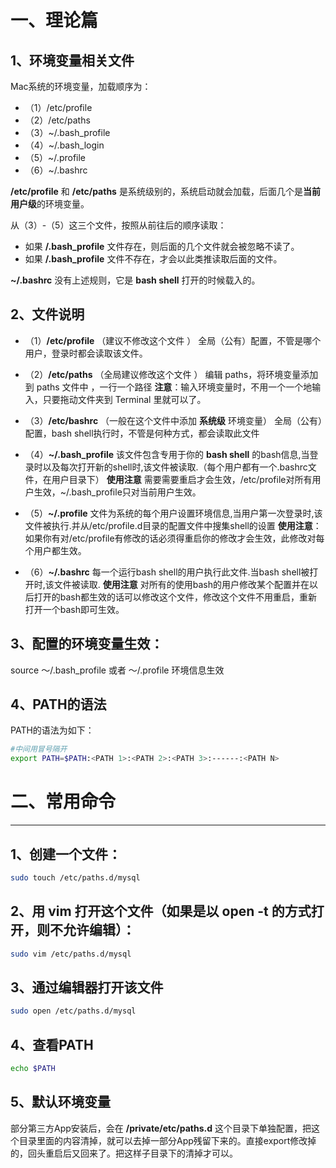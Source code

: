 # 一、理论篇

## 1、环境变量相关文件

Mac系统的环境变量，加载顺序为：

* （1）/etc/profile 
* （2）/etc/paths
* （3）~/.bash_profile
* （4）~/.bash_login
* （5）~/.profile
* （6）~/.bashrc

**/etc/profile** 和 **/etc/paths** 是系统级别的，系统启动就会加载，后面几个是**当前用户级**的环境变量。

从（3）-（5）这三个文件，按照从前往后的顺序读取：

* 如果 **/.bash_profile** 文件存在，则后面的几个文件就会被忽略不读了。
* 如果 **/.bash_profile** 文件不存在，才会以此类推读取后面的文件。

**~/.bashrc** 没有上述规则，它是 **bash shell** 打开的时候载入的。



## 2、文件说明

* （1）**/etc/profile** （建议不修改这个文件 ）
   全局（公有）配置，不管是哪个用户，登录时都会读取该文件。

* （2）**/etc/paths** （全局建议修改这个文件 ）
   编辑 paths，将环境变量添加到 paths 文件中 ，一行一个路径
   **注意**：输入环境变量时，不用一个一个地输入，只要拖动文件夹到 Terminal 里就可以了。

* （3）**/etc/bashrc** （一般在这个文件中添加 **系统级** 环境变量）
   全局（公有）配置，bash shell执行时，不管是何种方式，都会读取此文件

* （4）**~/.bash_profile** 该文件包含专用于你的 **bash shell** 的bash信息,当登录时以及每次打开新的shell时,该文件被读取.（每个用户都有一个.bashrc文件，在用户目录下）
   **使用注意** 需要需要重启才会生效，/etc/profile对所有用户生效，~/.bash_profile只对当前用户生效。

* （5）**~/.profile** 文件为系统的每个用户设置环境信息,当用户第一次登录时,该文件被执行.并从/etc/profile.d目录的配置文件中搜集shell的设置
   **使用注意**：如果你有对/etc/profile有修改的话必须得重启你的修改才会生效，此修改对每个用户都生效。

* （6）**~/.bashrc** 每一个运行bash shell的用户执行此文件.当bash shell被打开时,该文件被读取.
   **使用注意** 对所有的使用bash的用户修改某个配置并在以后打开的bash都生效的话可以修改这个文件，修改这个文件不用重启，重新打开一个bash即可生效。

## 3、配置的环境变量生效：

source ～/.bash_profile 或者 ～/.profile 环境信息生效

## 4、PATH的语法

PATH的语法为如下：

```bash
#中间用冒号隔开
export PATH=$PATH:<PATH 1>:<PATH 2>:<PATH 3>:------:<PATH N>
```



# 二、常用命令

------

## 1、创建一个文件：

```bash
sudo touch /etc/paths.d/mysql
```

## 2、用 vim 打开这个文件（如果是以 open -t 的方式打开，则不允许编辑）：

```bash
sudo vim /etc/paths.d/mysql
```

## 3、通过编辑器打开该文件

```bash
sudo open /etc/paths.d/mysql
```

## 4、查看PATH

```bash
echo $PATH
```



## 5、默认环境变量

部分第三方App安装后，会在 **/private/etc/paths.d** 这个目录下单独配置，把这个目录里面的内容清掉，就可以去掉一部分App残留下来的。直接export修改掉的，回头重启后又回来了。把这样子目录下的清掉才可以。
